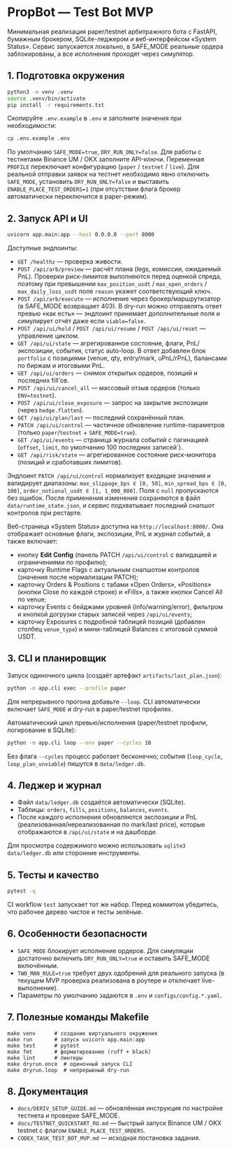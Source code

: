 # PropBot — Test Bot MVP

Минимальная реализация paper/testnet арбитражного бота с FastAPI, бумажным брокером, SQLite-леджером и веб-интерфейсом «System Status». Сервис запускается локально, в SAFE_MODE реальные ордера заблокированы, а все исполнения проходят через симулятор.

## 1. Подготовка окружения

```bash
python3 -m venv .venv
source .venv/bin/activate
pip install -r requirements.txt
```

Скопируйте `.env.example` в `.env` и заполните значения при необходимости:

```bash
cp .env.example .env
```

По умолчанию `SAFE_MODE=true`, `DRY_RUN_ONLY=false`. Для работы с тестнетами Binance UM / OKX заполните API-ключи. Переменная `PROFILE` переключает конфигурацию (`paper` / `testnet` / `live`). Для реальной отправки заявок на тестнет необходимо явно отключить `SAFE_MODE`, установить `DRY_RUN_ONLY=false` и выставить `ENABLE_PLACE_TEST_ORDERS=1` (при отсутствии флага брокер автоматически переключится в paper-режим).

## 2. Запуск API и UI

```bash
uvicorn app.main:app --host 0.0.0.0 --port 8000
```

Доступные эндпоинты:

- `GET /healthz` — проверка живости.
- `POST /api/arb/preview` — расчёт плана (legs, комиссии, ожидаемый PnL). Проверки риск-лимитов выполняются перед оценкой спреда, поэтому при превышении `max_position_usdt` / `max_open_orders` / `max_daily_loss_usdt` поле `reason` укажет соответствующий ключ.
- `POST /api/arb/execute` — исполнение через брокер/маршрутизатор (в SAFE_MODE возвращает 403). В dry-run можно отправлять ответ превью «как есть» — эндпоинт принимает дополнительные поля и симулирует отчёт даже если `viable=false`.
- `POST /api/ui/hold` / `POST /api/ui/resume` / `POST /api/ui/reset` — управление циклом.
- `GET /api/ui/state` — агрегированное состояние, флаги, PnL/экспозиции, события, статус auto-loop. В ответ добавлен блок `portfolio` с позициями (venue, qty, entry/mark, uPnL/rPnL), балансами по биржам и итоговыми PnL.
- `GET /api/ui/orders` — снимок открытых ордеров, позиций и последних fill'ов.
- `POST /api/ui/cancel_all` — массовый отзыв ордеров (только `ENV=testnet`).
- `POST /api/ui/close_exposure` — запрос на закрытие экспозиции (через `hedge.flatten`).
- `GET /api/ui/plan/last` — последний сохранённый план.
- `PATCH /api/ui/control` — частичное обновление runtime-параметров (только `paper`/`testnet` + `SAFE_MODE=true`).
- `GET /api/ui/events` — страница журнала событий с пагинацией (`offset`, `limit`, по умолчанию 100 последних записей`).
- `GET /api/risk/state` — агрегированное состояние риск-монитора (позиций и сработавших лимитов).

Эндпоинт `PATCH /api/ui/control` нормализует входящие значения и валидирует диапазоны: `max_slippage_bps ∈ [0, 50]`, `min_spread_bps ∈ [0, 100]`, `order_notional_usdt ∈ [1, 1_000_000]`. Поля с `null` пропускаются без ошибок. После применения изменения сохраняются в файл `data/runtime_state.json`, и сервис подхватывает последний снапшот контролов при рестарте.

Веб-страница «System Status» доступна на `http://localhost:8000/`. Она отображает основные флаги, экспозиции, PnL и журнал событий, а также включает:

- кнопку **Edit Config** (панель PATCH `/api/ui/control` с валидацией и ограничениями по профилю);
- карточку Runtime Flags с актуальным снапшотом контролов (значения после нормализации PATCH);
- карточку Orders & Positions с табами «Open Orders», «Positions» (кнопки Close по каждой строке) и «Fills», а также кнопки Cancel All по venue;
- карточку Events с бейджами уровней (info/warning/error), фильтром и кнопкой догрузки старых записей через `/api/ui/events`;
- карточку Exposures с подробной таблицей позиций (добавлен столбец `venue_type`) и мини-таблицей Balances с итоговой суммой USDT.

## 3. CLI и планировщик

Запуск одиночного цикла (создаёт артефакт `artifacts/last_plan.json`):

```bash
python -m app.cli exec --profile paper
```

Для непрерывного прогона добавьте `--loop`. CLI автоматически включает `SAFE_MODE` и dry-run в paper/testnet профилях.

Автоматический цикл превью/исполнения (paper/testnet профили, логирование в SQLite):

```bash
python -m app.cli loop --env paper --cycles 10
```

Без флага `--cycles` процесс работает бесконечно; события (`loop_cycle`, `loop_plan_unviable`) пишутся в `data/ledger.db`.

## 4. Леджер и журнал

- Файл `data/ledger.db` создаётся автоматически (SQLite).
- Таблицы: `orders`, `fills`, `positions`, `balances`, `events`.
- После каждого исполнения обновляются экспозиции и PnL (реализованная/нереализованная по mark/last price), которые отображаются в `/api/ui/state` и на дашборде.

Для просмотра содержимого можно использовать `sqlite3 data/ledger.db` или сторонние инструменты.

## 5. Тесты и качество

```bash
pytest -q
```

CI workflow `test` запускает тот же набор. Перед коммитом убедитесь, что рабочее дерево чистое и тесты зелёные.

## 6. Особенности безопасности

- `SAFE_MODE` блокирует исполнение ордеров. Для симуляции достаточно включить `DRY_RUN_ONLY=true` и оставить SAFE_MODE включённым.
- `TWO_MAN_RULE=true` требует двух одобрений для реального запуска (в текущем MVP проверка реализована в роутере и отключает live-выполнение).
- Параметры по умолчанию задаются в `.env` и `configs/config.*.yaml`.

## 7. Полезные команды Makefile

```
make venv      # создание виртуального окружения
make run       # запуск uvicorn app.main:app
make test      # pytest
make fmt       # форматирование (ruff + black)
make lint      # линтеры
make dryrun.once  # одиночный запуск CLI
make dryrun.loop  # непрерывный dry-run
```

## 8. Документация

- `docs/DERIV_SETUP_GUIDE.md` — обновлённая инструкция по настройке тестнета и проверке SAFE_MODE.
- `docs/TESTNET_QUICKSTART_RU.md` — быстрый запуск Binance UM / OKX testnet с флагом `ENABLE_PLACE_TEST_ORDERS`.
- `CODEX_TASK_TEST_BOT_MVP.md` — исходная постановка задания.
